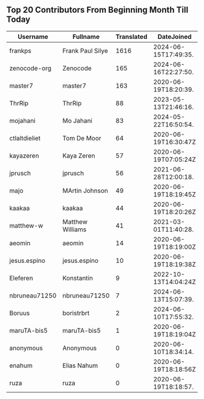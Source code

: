 ## Top 20 Contributors From Beginning Month Till Today ##
|Username|Fullname|Translated|DateJoined|Language|
|--------|--------|----------|----------|-------|
|frankps|Frank Paul Silye|1616|2024-06-15T17:49:35.|nb_NO|
|zenocode-org|Zenocode|165|2024-06-16T22:27:50.|fr|
|master7|master7|163|2020-06-19T18:20:39.|pl|
|ThrRip|ThrRip|88|2023-05-13T21:46:16.|zh_Hans|
|mojahani|Mo Jahani|83|2024-05-22T16:50:54.|fa|
|ctlaltdieliet|Tom De Moor|64|2020-06-19T16:30:47Z|nl|
|kayazeren|Kaya Zeren|57|2020-06-19T07:05:24Z|tr|
|jprusch|jprusch|56|2021-06-28T12:00:18.|de|
|majo|MArtin Johnson|49|2020-06-19T18:19:45Z|sv|
|kaakaa|kaakaa|44|2020-06-19T18:20:26Z|ja|
|matthew-w|Matthew Williams|41|2021-03-01T11:40:28.|en_AU|
|aeomin|aeomin|14|2020-06-19T18:19:00Z|zh_Hans|
|jesus.espino|jesus.espino|10|2020-06-19T18:19:38Z||
|Eleferen|Konstantin|9|2022-10-13T14:04:24Z|ru|
|nbruneau71250|nbruneau71250|7|2024-06-13T15:07:39.||
|Boruus|boristrbrt|2|2024-06-10T17:55:32.||
|maruTA-bis5|maruTA-bis5|1|2020-06-19T18:19:04Z||
|anonymous|Anonymous|0|2020-06-10T18:34:14.||
|enahum|Elias  Nahum|0|2020-06-19T18:18:56Z|es|
|ruza|ruza|0|2020-06-19T18:18:57.||
